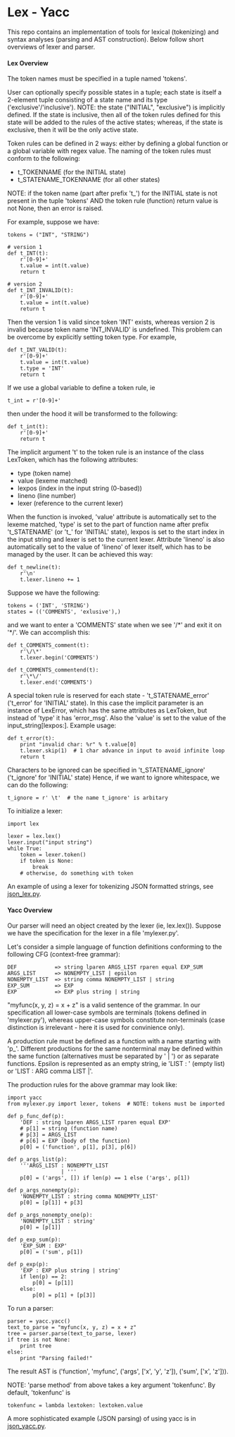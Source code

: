 # Lex - Yacc

This repo contains an implementation of tools for lexical (tokenizing) and syntax
analyses (parsing and AST construction). Below follow short overviews of lexer
and parser.



#### Lex Overview
The token names must be specified in a tuple named 'tokens'. 

User can optionally specify possible states in a tuple; each state is itself a
2-element tuple consisting of a state name and its type ('exclusive'/'inclusive').
NOTE: the state ("INITIAL", "exclusive") is implicitly defined. If the state is
inclusive, then all of the token rules defined for this state will be added
to the rules of the active states; whereas, if the state is exclusive, then it
will be the only active state.


Token rules can be defined in 2 ways: either by defining a global function
or a global variable with regex value. The naming of the token rules must conform
to the following:
- t_TOKENNAME (for the INITIAL state)
- t_STATENAME_TOKENNAME (for all other states)

NOTE: if the token name (part after prefix 't_') for the INITIAL state is not
present in the tuple 'tokens' AND the token rule (function) return value is not
None, then an error is raised.

For example, suppose we have:

    tokens = ("INT", "STRING")

    # version 1
    def t_INT(t):
        r'[0-9]+'
        t.value = int(t.value)
        return t
    
    # version 2
    def t_INT_INVALID(t):
        r'[0-9]+'
        t.value = int(t.value)
        return t

Then the version 1 is valid since token 'INT' exists, whereas version 2 is
invalid because token name 'INT_INVALID' is undefined. This problem can be
overcome by explicitly setting token type. For example,

    def t_INT_VALID(t):
        r'[0-9]+'
        t.value = int(t.value)
        t.type = 'INT'
        return t
    
If we use a global variable to define a token rule, ie

    t_int = r'[0-9]+'
    
then under the hood it will be transformed to the following:

    def t_int(t):
        r'[0-9]+'
        return t
        
The implicit argument 't' to the token rule is an instance of the class LexToken,
which has the following attributes:
* type (token name)
* value (lexeme matched)
* lexpos (index in the input string (0-based))
* lineno (line number)
* lexer (reference to the current lexer)

When the function is invoked, 'value' attribute is automatically set to the
lexeme matched, 'type' is set to the part of function name after prefix
't_STATENAME' (or 't_' for 'INITIAL' state), lexpos is set to the start index
in the input string and lexer is set to the current lexer. Attribute 'lineno'
is also automatically set to the value of 'lineno' of lexer itself, which has
to be managed by the user. It can be achieved this way:

    def t_newline(t):
        r'\n'
        t.lexer.lineno += 1
        
        
Suppose we have the following:
    
    tokens = ('INT', 'STRING')
    states = (('COMMENTS', 'exlusive'),)
    
and we want to enter a 'COMMENTS' state when we see '/\*' and exit it on '\*/'.
We can accomplish this:

    def t_COMMENTS_comment(t):
        r'\/\*'
        t.lexer.begin('COMMENTS')
        
    def t_COMMENTS_commentend(t):
        r'\*\/'
        t.lexer.end('COMMENTS')
        
A special token rule is reserved for each state - 't_STATENAME_error' ('t_error' 
for 'INITIAL' state). In this case the implicit parameter is an instance of 
LexError, which has the same attributes as LexToken, but instead of 'type' it 
has 'error_msg'. Also the 'value' is set to the value of the
input_string[lexpos:]. Example usage:

    def t_error(t):
        print "invalid char: %r" % t.value[0]
        t.lexer.skip(1)  # 1 char advance in input to avoid infinite loop
        return t
        
        
Characters to be ignored can be specified in 't_STATENAME_ignore' ('t_ignore' for
'INITIAL' state) Hence, if we want to ignore whitespace, we can do the following:
    
    t_ignore = r' \t'  # the name t_ignore' is arbitary
    
    
To initialize a lexer:
    
    import lex
    
    lexer = lex.lex()
    lexer.input("input string")
    while True:
        token = lexer.token()
        if token is None:
            break
        # otherwise, do something with token

An example of using a lexer for tokenizing JSON formatted strings, see
[json_lex.py](./json_lex.py).



#### Yacc Overview

Our parser will need an object created by the lexer (ie, lex.lex()). Suppose
we have the specification for the lexer in a file 'mylexer.py'.

Let's consider a simple language of function definitions conforming to the
following CFG (context-free grammar):

    DEF            => string lparen ARGS_LIST rparen equal EXP_SUM
    ARGS_LIST      => NONEMPTY_LIST | epsilon
    NONEMPTY_LIST  => string comma NONEMPTY_LIST | string
    EXP_SUM        => EXP
    EXP            => EXP plus string | string
    
"myfunc(x, y, z) = x + z" is a valid sentence of the grammar. In our specification
all lower-case symbols are terminals (tokens defined in 'mylexer.py'), whereas
upper-case symbols constitute non-terminals (case distinction is irrelevant -
here it is used for convinience only).

A production rule must be defined as a function with a name starting with 'p_'.
Different productions for the same nonterminal may be defined within the same
function (alternatives must be separated by ' | ') or as separate functions.
Epsilon is represented as an empty string, ie 'LIST : ' (empty list) or
'LIST : ARG comma LIST |'.

The production rules for the above grammar may look like:

    import yacc
    from mylexer.py import lexer, tokens  # NOTE: tokens must be imported

    def p_func_def(p):
        'DEF : string lparen ARGS_LIST rparen equal EXP'
        # p[1] = string (function name)
        # p[3] = ARGS_LIST
        # p[6] = EXP (body of the function)
        p[0] = ('function', p[1], p[3], p[6])
        
    def p_args_list(p):
        '''ARGS_LIST : NONEMPTY_LIST
                     | '''
        p[0] = ('args', []) if len(p) == 1 else ('args', p[1])
        
    def p_args_nonempty(p):
        'NONEMPTY_LIST : string comma NONEMPTY_LIST'
        p[0] = [p[1]] + p[3]
        
    def p_args_nonempty_one(p):
        'NONEMPTY_LIST : string'
        p[0] = [p[1]]
        
    def p_exp_sum(p):
        'EXP_SUM : EXP'
        p[0] = ('sum', p[1])
        
    def p_exp(p):
        'EXP : EXP plus string | string'
        if len(p) == 2:
            p[0] = [p[1]]
        else:
            p[0] = p[1] + [p[3]]
            

To run a parser:
    
    parser = yacc.yacc()
    text_to_parse = "myfunc(x, y, z) = x + z"
    tree = parser.parse(text_to_parse, lexer)
    if tree is not None:
        print tree
    else:
        print "Parsing failed!"
        
    
The result AST is ('function', 'myfunc', ('args', ['x', 'y', 'z']), ('sum', ['x', 'z'])).

NOTE: 'parse method' from above takes a key argument 'tokenfunc'. By default, 'tokenfunc' is
    
    tokenfunc = lambda lextoken: lextoken.value
    
A more sophisticated example (JSON parsing) of using yacc is in [json_yacc.py](./json_yacc.py).
